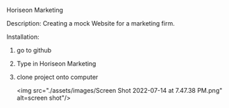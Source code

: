 Horiseon Marketing

Description:
Creating a mock Website for a marketing firm.

Installation:
1. go to github
2. Type in Horiseon Marketing
 3. clone project onto computer



    <img src="./assets/images/Screen Shot 2022-07-14 at 7.47.38 PM.png" alt=screen shot"/>



